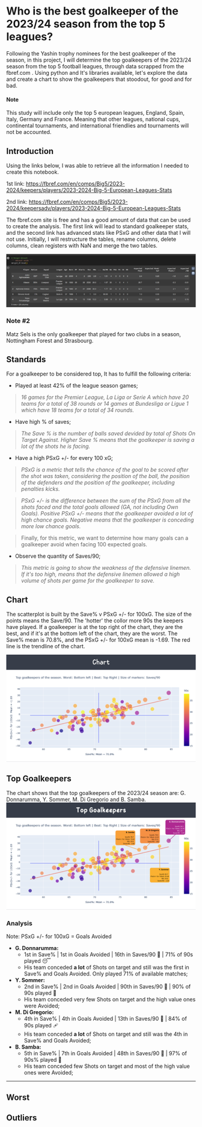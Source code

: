 # Who is the best goalkeeper of the 2023/24 season from the top 5 leagues?

Following the Yashin trophy nominees for the best goalkeeper of the season, in this project, I will determine the top goalkeepers of the 2023/24 season from the top 5 football leagues, through data scrapped from the fbref.com . Using python and It's libraries available, let's explore the data and create a chart to show the goalkeepers that stoodout, for good and for bad.

#### Note

This study will include only the top 5 european leagues, England, Spain, Italy, Germany and France. Meaning that other leagues, national cups, continental tournaments, and international friendlies and tournaments will not be accounted. 

## Introduction

Using the links below, I was able to retrieve all the information I needed to create this notebook.

1st link: https://fbref.com/en/comps/Big5/2023-2024/keepers/players/2023-2024-Big-5-European-Leagues-Stats

2nd link: https://fbref.com/en/comps/Big5/2023-2024/keepersadv/players/2023-2024-Big-5-European-Leagues-Stats

The fbref.com site is free and has a good amount of data that can be used to create the analysis.
The first link will lead to standard goalkeeper stats, and the second link has advanced stats like PSxG and other data that I will not use.
Initially, I will restructure the tables, rename columns, delete columns, clean registers with NaN and merge the two tables.

![alt text](https://github.com/adonisdario/data-science/blob/main/best-gk-2023-24/images/0.png?raw=true)

### Note #2

Matz Sels is the only goalkeeper that played for two clubs in a season, Nottingham Forest and Strasbourg.

## Standards

For a goalkeeper to be considered top, It has to fulfill the following criteria: 

- Played at least 42% of the league season games;
> *16 games for the Premier League, La Liga or Serie A which have 20 teams for a total of 38 rounds or 14 games at Bundesliga or Ligue 1 which have 18 teams for a total of 34 rounds.*

- Have high % of saves;
> *The Save % is the number of balls saved devided by total of Shots On Target Against. Higher Save % means that the goalkeeper is saving a lot of the shots he is facing.*

- Have a high PSxG +/- for every 100 xG;

> *PSxG is a metric that tells the chance of the goal to be scored after the shot was taken, considering the position of the ball, the position of the defenders and the position of the goalkeeper, including penalties kicks.*

> *PSxG +/- is the difference between the sum of the PSxG from all the shots faced and the total goals allowed (GA, not including Own Goals). Positive PSxG +/- means that the goalkeeper avoided a lot of high chance goals. Negative means that the goalkeeper is conceding more low chance goals.*

> Finally, for this metric, we want to determine how many goals can a goalkeeper avoid when facing 100 expected goals.

- Observe the quantity of Saves/90;

> *This metric is going to show the weakness of the defensive linemen. If it's too high, means that the defensive linemen allowed a high volume of shots per game for the goalkeeper to save.*

## Chart

The scatterplot is built by the Save% v PSxG +/- for 100xG. The size of the points means the Save/90. The 'hotter' the collor more 90s the keepers have played. If a goalkeeper is at the top right of the chart, they are the best, and if it's at the bottom left of the chart, they are the worst.
The Save% mean is 70.8%, and the PSxG +/- for 100xG mean is -1.69. The red line is the trendline of the chart.

![alt text](https://github.com/adonisdario/data-science/blob/main/best-gk-2023-24/images/1.png?raw=true)

## Top Goalkeepers

The chart shows that the top goalkeepers of the 2023/24 season are: G. Donnarumma, Y. Sommer, M. Di Gregorio and B. Samba.
![alt text](https://github.com/adonisdario/data-science/blob/main/best-gk-2023-24/images/2.png?raw=true)

### Analysis
Note: PSxG +/- for 100xG = Goals Avoided
- **G. Donnarumma:**
  - 1st in Save% | 1st in Goals Avoided | 16th in Saves/90 🫠 | 71% of 90s played 😴
  - His team conceded **a lot** of Shots on target and still was the first in Save% and Goals Avoided. Only played 71% of available matches;
- **Y. Sommer:**
  - 2nd in Save% | 2nd in Goals Avoided | 90th in Saves/90 🥱 | 90% of 90s played 🫡
  - His team conceded very few Shots on target and the high value ones were Avoided;
- **M. Di Gregorio:**
  - 4th in Save% | 4th in Goals Avoided | 13th in Saves/90 🫠 | 84% of 90s played 🩹
  - His team conceded **a lot** of Shots on target and still was the 4th in Save% and Goals Avoided;
- **B. Samba:**
  - 5th in Save% | 7th in Goals Avoided | 48th in Saves/90 🙂 | 97% of 90s% played 💪
  - His team conceded few Shots on target and most of the high value ones were Avoided;
------

## Worst



## Outliers

